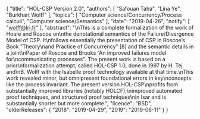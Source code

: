 {
    "title": "HOL-CSP Version 2.0",
    "authors": [
        "Safouan Taha",
        "Lina Ye",
        "Burkhart Wolff"
    ],
    "topics": [
        "Computer science/Concurrency/Process calculi",
        "Computer science/Semantics"
    ],
    "date": "2019-04-26",
    "notify": [
        "wolff@lri.fr"
    ],
    "abstract": "\nThis is a complete formalization of the work of Hoare and Roscoe on\nthe denotational semantics of the Failure/Divergence Model of CSP. It\nfollows essentially the presentation of CSP in Roscoe’s Book ”Theory\nand Practice of Concurrency” [8] and the semantic details in a joint\nPaper of Roscoe and Brooks ”An improved failures model for\ncommunicating processes\".  The present work is based on a prior\nformalization attempt, called HOL-CSP 1.0, done in 1997 by H. Tej and\nB. Wolff with the Isabelle proof technology available at that time.\nThis work revealed minor, but omnipresent foundational errors in key\nconcepts like the process invariant. The present version HOL-CSP\nprofits from substantially improved libraries (notably HOLCF),\nimproved automated proof techniques, and structured proof techniques\nin Isar and is substantially shorter but more complete.",
    "licence": "BSD",
    "olderReleases": {
        "2018": "2019-04-29",
        "2019": "2019-06-11"
    }
}